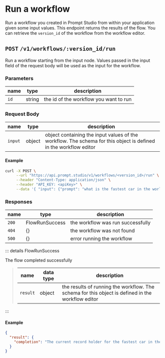 # Run a workflow

Run a workflow you created in Prompt Studio from within your application given some input values. This endpoint returns the results of the flow. You can retrieve the `version_id` of the workflow from the workflow editor.

## `POST` `/v1/workflows/:version_id/run`

<Badge type="warning" text="unstable" />

Run a workflow starting from the input node. Values passed in the input field of the request body will be used as the input for the workflow.

### Parameters

| name | type   | description                            |
| ---- | ------ | -------------------------------------- |
| `id` | string | the id of the workflow you want to run |

### Request Body

| name    | type   | description                                                                                                      |
| ------- | ------ | ---------------------------------------------------------------------------------------------------------------- |
| `input` | object | object containing the input values of the workflow. The schema for this object is defined in the workflow editor |

#### Example

```sh
curl -X POST \
     --url "https://api.prompt.studio/v1/workflows/<version_id>/run" \
     --header "Content-Type: application/json" \
     --header "API_KEY: <apiKey>" \
     --data '{ "input": {"prompt": "what is the fastest car in the world?"} }'
```

### Responses

| name  | type           | description                       |
| ----- | -------------- | --------------------------------- |
| `200` | FlowRunSuccess | the workflow was run successfully |
| `404` | {}             | the workflow was not found        |
| `500` | {}             | error running the workflow        |

::: details FlowRunSuccess

The flow completed successfully

> | name     | data type | description                                                                                       |
> | -------- | --------- | ------------------------------------------------------------------------------------------------- |
> | `result` | object    | the results of running the workflow. The schema for this object is defined in the workflow editor |

:::

#### Example

```json
{
  "result": {
    "completion": "The current record holder for the fastest car in the world is the Bugatti Chiron Super Sport 300+, which reached a top speed of 304.77 mph (490.48 km/h) in 2019."
  }
}
```
